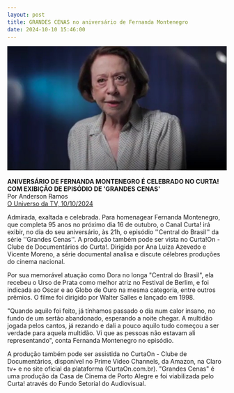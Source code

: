 ```yaml
---
layout: post
title: GRANDES CENAS no aniversário de Fernanda Montenegro
date: 2024-10-10 15:46:00
---
```

![](/uploads/grc-fernanda.jpg)

**ANIVERSÁRIO DE FERNANDA MONTENEGRO É CELEBRADO NO CURTA! COM EXIBIÇÃO DE EPISÓDIO DE 'GRANDES CENAS'**\
Por Anderson Ramos\
[O Universo da TV, 10/10/2024](https://www.ouniversodatv.com/2024/10/aniversario-de-fernanda-montenegro-e.html)

Admirada, exaltada e celebrada. Para homenagear Fernanda Montenegro, que completa 95 anos no próximo dia 16 de outubro, o Canal Curta! irá exibir, no dia do seu aniversário, às 21h, o episódio ''Central do Brasil'' da série ''Grandes Cenas''. A produção também pode ser vista no Curta!On - Clube de Documentários do Curta!. Dirigida por Ana Luiza Azevedo e Vicente Moreno, a série documental analisa e discute célebres produções do cinema nacional.

Por sua memorável atuação como Dora no longa "Central do Brasil", ela recebeu o Urso de Prata como melhor atriz no Festival de Berlim, e foi indicada ao Oscar e ao Globo de Ouro na mesma categoria, entre outros prêmios. O filme foi dirigido por Walter Salles e lançado em 1998.

"Quando aquilo foi feito, já tínhamos passado o dia num calor insano, no fundo de um sertão abandonado, esperando a noite chegar. A multidão jogada pelos cantos, já rezando e dali a pouco aquilo tudo começou a ser verdade para aquela multidão. Vi que as pessoas não estavam ali representando", conta Fernanda Montenegro no episódio.

A produção também pode ser assistida no CurtaOn - Clube de Documentários, disponível no Prime Video Channels, da Amazon, na Claro tv+ e no site oficial da plataforma (CurtaOn.com.br). "Grandes Cenas" é uma produção da Casa de Cinema de Porto Alegre e foi viabilizada pelo Curta! através do Fundo Setorial do Audiovisual.
